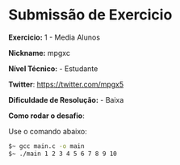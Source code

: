 # Submissão de Exercicio

**Exercicio:** 1 - Media Alunos

**Nickname:** mpgxc

**Nível Técnico:** - Estudante

**Twitter**: https://twitter.com/mpgx5

**Dificuldade de Resolução:** - Baixa

**Como rodar o desafio**: 

Use o comando abaixo: 

``` bash
$~ gcc main.c -o main
$~ ./main 1 2 3 4 5 6 7 8 9 10
```

